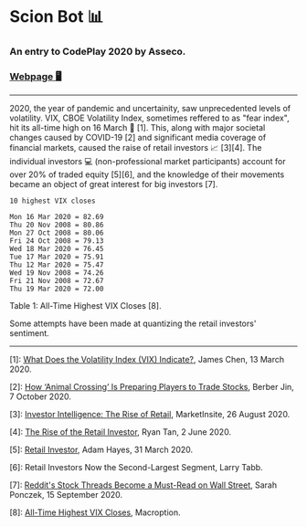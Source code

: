 # Scion Bot 📊
### An entry to CodePlay 2020 by Asseco.

### [Webpage 🖥](https://www.3ify.io/codeplay)

---

2020, the year of pandemic and uncertainity, saw unprecedented levels of volatility. VIX, CBOE Volatility Index, sometimes reffered to as "fear index", hit its all-time high on 16 March 💸 [1]. This, along with major societal changes caused by COVID-19 [2] and significant media coverage of financial markets, caused the raise of retail investors 📈 [3][4]. The individual investors 💻 (non-professional market participants) account for over 20% of traded equity [5][6], and the knowledge of their movements became an object of great interest for big investors [7].

```
10 highest VIX closes

Mon 16 Mar 2020 = 82.69
Thu 20 Nov 2008 = 80.86
Mon 27 Oct 2008 = 80.06
Fri 24 Oct 2008 = 79.13
Wed 18 Mar 2020 = 76.45
Tue 17 Mar 2020 = 75.91
Thu 12 Mar 2020 = 75.47
Wed 19 Nov 2008 = 74.26
Fri 21 Nov 2008 = 72.67
Thu 19 Mar 2020 = 72.00
```
Table 1: All-Time Highest VIX Closes [8].

Some attempts have been made at quantizing the retail investors' sentiment.

---

[1]: [What Does the Volatility Index (VIX) Indicate?](https://www.investopedia.com/news/what-does-volatility-index-vix-indicate/), James Chen, 13 March 2020.

[2]: [How ‘Animal Crossing’ Is Preparing Players to Trade Stocks](https://www.bloomberg.com/news/articles/2020-10-07/stock-market-how-nintendo-game-animal-crossing-prepares-players-to-trade), Berber Jin, 7 October 2020.

[3]: [Investor Intelligence: The Rise of Retail](https://www.nasdaq.com/articles/investor-intelligence%3A-the-rise-of-retail-2020-08-26), MarketInsite, 26 August 2020.

[4]: [The Rise of the Retail Investor](https://medium.com/@ryantanby1/the-rise-of-the-retail-investor-d4bd93e52bf2), Ryan Tan, 2 June 2020.

[5]: [Retail Investor](https://www.investopedia.com/terms/r/retailinvestor.asp), Adam Hayes, 31 March 2020.

[6]: Retail Investors Now the Second-Largest Segment, Larry Tabb.

[7]: [Reddit's Stock Threads Become a Must-Read on Wall Street](https://www.bloomberg.com/news/articles/2020-09-15/big-investors-are-dying-to-know-what-the-little-guys-are-doing), Sarah Ponczek, 15 September 2020.

[8]: [All-Time Highest VIX Closes](https://www.macroption.com/vix-all-time-high/), Macroption.
